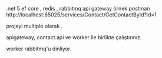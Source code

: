 .net 5
ef core , redis , rabbitmq 
api gateway örnek postman
http://localhost:65025/services/Contact/GetContactById?id=1


projeyi multiple olarak .

apigateway, contact.api ve worker ile birlikte çalıştırınız.

worker rabbitmq'u dinliyor.
